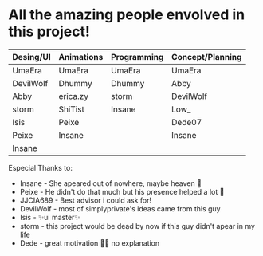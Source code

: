 # All the amazing people envolved in this project!

 | Desing/UI | Animations | Programming | Concept/Planning |
 |-----------|------------|-------------|------------------|
 | UmaEra    | UmaEra     | UmaEra      | UmaEra           |
 | DevilWolf | Dhummy     | Dhummy      | Abby             |
 | Abby      | erica.zy   | storm       | DevilWolf        |
 | storm     | ShiTist    | Insane      | Low_             |
 | Isis      | Peixe      |             | Dede07           |
 | Peixe     | Insane     |             | Insane           |
 | Insane    |            |             |                  |
 

Especial Thanks to:
- Insane    - She apeared out of nowhere, maybe heaven 💛
- Peixe     - He didn't do that much but his presence helped a lot 💖
- JJCIA689  - Best advisor i could ask for!
- DevilWolf - most of simplyprivate's ideas came from this guy
- Isis      - ✨ui master✨
- storm     - this project would be dead by now if this guy didn't apear in my life
- Dede      - great motivation 🤷‍♀️ no explanation
